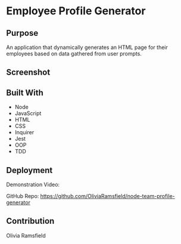 # Employee Profile Generator

## Purpose

An application that dynamically generates an HTML page for their employees based on data gathered from user prompts.

## Screenshot

## Built With

- Node
- JavaScript
- HTML
- CSS
- Inquirer
- Jest
- OOP
- TDD

## Deployment

Demonstration Video:

GitHub Repo: https://github.com/OliviaRamsfield/node-team-profile-generator

## Contribution

Olivia Ramsfield
